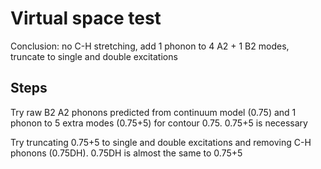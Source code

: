 # Virtual space test
Conclusion: no C-H stretching, add 1 phonon to 4 A2 + 1 B2 modes, truncate to single and double excitations

## Steps
Try raw B2 A2 phonons predicted from continuum model (0.75) and 1 phonon to 5 extra modes (0.75+5) for contour 0.75. 0.75+5 is necessary

Try truncating 0.75+5 to single and double excitations and removing C-H phonons (0.75DH). 0.75DH is almost the same to 0.75+5
